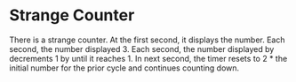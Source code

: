 # Strange Counter
There is a strange counter. At the first second, it displays the number. Each second, the number displayed 3. Each second, the number displayed by decrements 1 by until it reaches 1. In next second, the timer resets to 2 * the initial number for the prior cycle and continues counting down.
